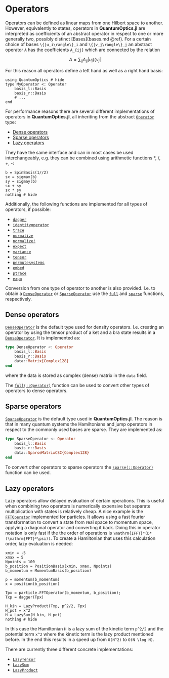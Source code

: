 # Operators

Operators can be defined as linear maps from one Hilbert space to another. However, equivalently to states, operators in **QuantumOptics.jl** are interpreted as coefficients of an abstract operator in respect to one or more generally two, possibly distinct [Bases](bases.md @ref). For a certain choice of bases ``\{|u_i\rangle\}_i`` and ``\{|v_j\rangle\}_j`` an abstract operator ``A`` has the coefficients ``A_{ij}`` which are connected by the relation

```math
A =  \sum_{ij} A_{ij} | u_i \rangle \langle v_j |
```

For this reason all operators define a left hand as well as a right hand basis:

```@example operators
using QuantumOptics # hide
type MyOperator <: Operator
    basis_l::Basis
    basis_r::Basis
    # ...
end
```

For performance reasons there are several different implementations of operators in **QuantumOptics.jl**, all inheriting from the abstract [`Operator`](@ref) type:

* [Dense operators](@ref)
* [Sparse operators](@ref)
* [Lazy operators](@ref)

They have the same interface and can in most cases be used interchangeably, e.g. they can be combined using arithmetic functions *, /, +, -:

```@example operators
b = SpinBasis(1//2)
sx = sigmax(b)
sy = sigmay(b)
sx + sy
sx * sy
nothing # hide
```

Additionally, the following functions are implemented for all types of operators, if possible:

* [`dagger`](@ref)
* [`identityoperator`](@ref)
* [`trace`](@ref)
* [`normalize`](@ref)
* [`normalize!`](@ref)
* [`expect`](@ref)
* [`variance`](@ref)
* [`tensor`](@ref)
* [`permutesystems`](@ref)
* [`embed`](@ref)
* [`ptrace`](@ref)
* [`expm`](@ref)

Conversion from one type of operator to another is also provided. I.e. to obtain a [`DenseOperator`](@ref) or [`SparseOperator`](@ref) use the [`full`](@ref) and [`sparse`](@ref) functions, respectively.


## Dense operators

[`DenseOperator`](@ref) is the default type used for density operators. I.e. creating an operator by using the tensor product of a ket and a bra state results in a [`DenseOperator`](@ref). It is implemented as:

```julia
type DenseOperator <: Operator
    basis_l::Basis
    basis_r::Basis
    data::Matrix{Complex128}
end
```

where the data is stored as complex (dense) matrix in the `data` field.

The [`full(::Operator)`](@ref) function can be used to convert other types of operators to dense operators.


## Sparse operators

[`SparseOperator`](@ref) is the default type used in **QuantumOptics.jl**. The reason is that in many quantum systems the Hamiltonians and jump operators in respect to the commonly used bases are sparse. They are implemented as:

```julia
type SparseOperator <: Operator
    basis_l::Basis
    basis_r::Basis
    data::SparseMatrixCSC{Complex128}
end
```
To convert other operators to sparse operators the [`sparse(::Operator)`](@ref) function can be used.


## Lazy operators

Lazy operators allow delayed evaluation of certain operations. This is useful when combining two operators is numerically expensive but separate multiplication with states is relatively cheap. A nice example is the [`FFTOperator`](@ref) implemented for particles. It allows using a fast fourier transformation to convert a state from real space to momentum space, applying a diagonal operator and converting it back. Doing this in operator notation is only fast if the the order of operations is ``\mathrm{IFFT}*(D*(\mathrm{FFT}*\psi))``. To create a Hamiltonian that uses this calculation order, lazy evaluation is needed:

```@example operators
xmin = -5
xmax = 5
Npoints = 100
b_position = PositionBasis(xmin, xmax, Npoints)
b_momentum = MomentumBasis(b_position)

p = momentum(b_momentum)
x = position(b_position)

Tpx = particle.FFTOperator(b_momentum, b_position);
Txp = dagger(Tpx)

H_kin = LazyProduct(Txp, p^2/2, Tpx)
H_pot = x^2
H = LazySum(H_kin, H_pot)
nothing # hide
```

In this case the Hamiltonian ``H`` is a lazy sum of the kinetic term ``p^2/2`` and the potential term ``x^2`` where the kinetic term is the lazy product mentioned before. In the end this results in a speed up from ``O(N^2)`` to ``O(N \log N)``.

There are currently three different concrete implementations:

* [`LazyTensor`](@ref)
* [`LazySum`](@ref)
* [`LazyProduct`](@ref)
